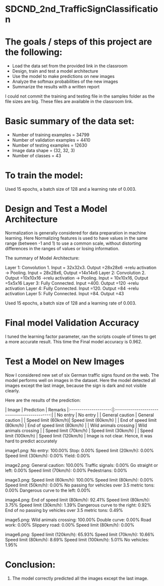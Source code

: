 # SDCND_2nd_TrafficSignClassification

# The goals / steps of this project are the following:
* Load the data set from the provided link in the classroom
* Design, train and test a model architecture
* Use the model to make predictions on new images
* Analyze the softmax probabilities of the new images
* Summarize the results with a written report

I could not commit the training and testing file in the samples folder as the file sizes are big. These files are available in the classroom link.

# Basic summary of the data set:
- Number of training examples = 34799
- Number of validation examples = 4410
- Number of testing examples = 12630
- Image data shape = (32, 32, 3)
- Number of classes = 43

# To train the model: 
Used 15 epochs, a batch size of 128 and a learning rate of 0.003.

# Design and Test a Model Architecture
Normalization is generally considered for data preparation in machine learning. Here Normalizing features is used to have values in the same range (between -1 and 1) to use a common scale, without distorting differences in the ranges of values or losing information.

The summary of Model Architecture:

Layer 1: Convolution 1. Input = 32x32x3. Output =28x28x6 ->relu activation -> Pooling. Input = 28x28x6, Output =14x14x6
Layer 2: Convolution 2. Output =10x10x16 ->relu activation -> Pooling. Input = 10x10x16, Output =5x5x16
Layer 3: Fully Connected. Input =400. Output =120 ->relu activation
Layer 4: Fully Connected. Input =120. Output =84 ->relu activation
Layer 5: Fully Connected. Input =84. Output =43


Used 15 epochs, a batch size of 128 and a learning rate of 0.003.

# Final model Validation Accuracy 
 I tuned the learning factor parameter, ran the scripts couple of times to get a more accurate result.
 This time the Final model accuracy is 0.962.  

# Test a Model on New Images
Now I considered new set of six German traffic signs found on the web. The model performs well on images in the dataset. Here the model detected all images except the last image, because the sign is dark and  not visible clearly.

Here are the results of the prediction:

| Image			          |     Prediction	        					|   Remarks
|:---------------------:|:---------------------------------------------:|
| No entry       		  | No entry   									|
| General caution     | General caution 										|
| Speed limit (60km/h)| Speed limit (60km/h)							|
| End of speed limit (80km/h)	| End of speed limit (80km/h)	|
| Wild animals crossing  			| Wild animals crossing				|
| Speed limit (70km/h)	| Speed limit (30km/h)							|
| Speed limit (100km/h)			| Speed limit (120km/h)					| Image is not clear. Hence, it was hard to predict accurately


image1.png:
No entry: 100.00%
Stop: 0.00%
Speed limit (20km/h): 0.00%
Speed limit (30km/h): 0.00%
Yield: 0.00%

image2.png:
General caution: 100.00%
Traffic signals: 0.00%
Go straight or left: 0.00%
Speed limit (70km/h): 0.00%
Pedestrians: 0.00%

image3.png:
Speed limit (60km/h): 100.00%
Speed limit (80km/h): 0.00%
Speed limit (50km/h): 0.00%
No passing for vehicles over 3.5 metric tons: 0.00%
Dangerous curve to the left: 0.00%

image4.png:
End of speed limit (80km/h): 92.41%
Speed limit (80km/h): 3.75%
Speed limit (30km/h): 1.39%
Dangerous curve to the right: 0.92%
End of no passing by vehicles over 3.5 metric tons: 0.49%

image5.png:
Wild animals crossing: 100.00%
Double curve: 0.00%
Road work: 0.00%
Slippery road: 0.00%
Speed limit (80km/h): 0.00%

image6.png:
Speed limit (120km/h): 65.93%
Speed limit (70km/h): 10.66%
Speed limit (80km/h): 8.69%
Speed limit (100km/h): 5.01%
No vehicles: 1.95%

# Conclusion:
1. The model correctly predicted all the images except the last image.
  



